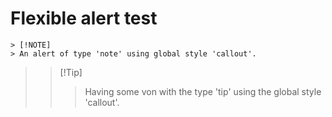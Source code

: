 # Flexible alert test



```text
> [!NOTE]
> An alert of type 'note' using global style 'callout'.
```

> > \[!Tip\]
> >
> > > Having some von with the type 'tip' using the global style 'callout'.

